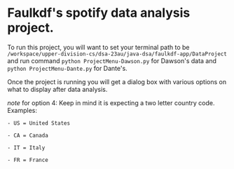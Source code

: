 # Faulkdf's spotify data analysis project.

To run this project, you will want to set your terminal path to be `/workspace/upper-division-cs/dsa-23au/java-dsa/faulkdf-app/DataProject` and run command `python ProjectMenu-Dawson.py` for Dawson's data and `python ProjectMenu-Dante.py` for Dante's.

Once the project is running you will get a dialog box with various options on what to display after data analysis. 

*note* for option 4: Keep in mind it is expecting a two letter country code. Examples:
   
    - US = United States

    - CA = Canada

    - IT = Italy

    - FR = France

